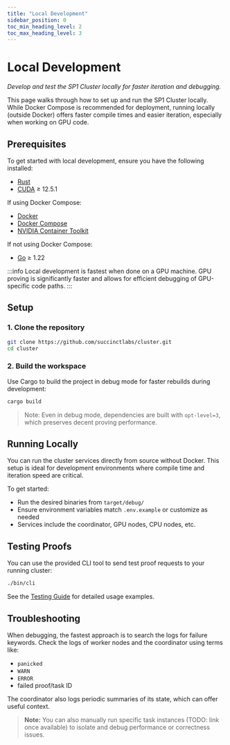 ```yaml
---
title: "Local Development"
sidebar_position: 0
toc_min_heading_level: 2
toc_max_heading_level: 3
---
```


# Local Development

*Develop and test the SP1 Cluster locally for faster iteration and debugging.*

This page walks through how to set up and run the SP1 Cluster locally. While Docker Compose is recommended for deployment, running locally (outside Docker) offers faster compile times and easier iteration, especially when working on GPU code.

## Prerequisites

To get started with local development, ensure you have the following installed:

- [Rust](https://www.rust-lang.org/tools/install)
- [CUDA](https://developer.nvidia.com/cuda-downloads) ≥ 12.5.1

If using Docker Compose:
- [Docker](https://docs.docker.com/get-docker/)
- [Docker Compose](https://docs.docker.com/compose/install/)
- [NVIDIA Container Toolkit](https://docs.nvidia.com/datacenter/cloud-native/container-toolkit/install-guide.html)

If not using Docker Compose:
- [Go](https://golang.org/dl/) ≥ 1.22

:::info
Local development is fastest when done on a GPU machine. GPU proving is significantly faster and allows for efficient debugging of GPU-specific code paths.
:::

## Setup

### 1. Clone the repository

```bash
git clone https://github.com/succinctlabs/cluster.git
cd cluster
```

### 2. Build the workspace

Use Cargo to build the project in debug mode for faster rebuilds during development:

```bash
cargo build
```

> Note: Even in debug mode, dependencies are built with `opt-level=3`, which preserves decent proving performance.

## Running Locally

You can run the cluster services directly from source without Docker. This setup is ideal for development environments where compile time and iteration speed are critical.

To get started:

- Run the desired binaries from `target/debug/`
- Ensure environment variables match `.env.example` or customize as needed
- Services include the coordinator, GPU nodes, CPU nodes, etc.

## Testing Proofs

You can use the provided CLI tool to send test proof requests to your running cluster:

```bash
./bin/cli
```

See the [Testing Guide](./deployment/testing) for detailed usage examples.

## Troubleshooting

When debugging, the fastest approach is to search the logs for failure keywords. Check the logs of worker nodes and the coordinator using terms like:

- `panicked`
- `WARN`
- `ERROR`
- failed proof/task ID

The coordinator also logs periodic summaries of its state, which can offer useful context.

> **Note:** You can also manually run specific task instances (TODO: link once available) to isolate and debug performance or correctness issues.
